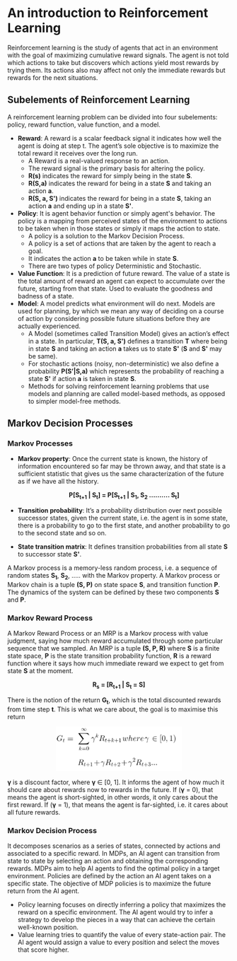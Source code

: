 # An introduction to Reinforcement Learning
Reinforcement learning is the study of agents that act in an environment with the goal of maximizing cumulative reward signals. The agent is not told which actions to take but discovers which actions yield most rewards by trying them. Its actions also may affect not only the immediate rewards but rewards for the next situations.

## Subelements of Reinforcement Learning
A reinforcement learning problem can be divided into four subelements: policy, reward function, value function, and a model.
 - **Reward**: A reward is a scalar feedback signal it indicates how well the agent is doing at step t. The agent’s sole objective is to maximize the total reward it receives over the long run.
    - A Reward is a real-valued response to an action.
    - The reward signal is the primary basis for altering the policy. 
    - **R(s)** indicates the reward for simply being in the state **S**.
    - **R(S,a)** indicates the reward for being in a state **S** and taking an action **a**.
    - **R(S, a, S')** indicates the reward for being in a state **S**, taking an action **a** and ending up in a state **S'**.
 - **Policy**:  It is agent behavior function or simply agent's behavior. The policy is a mapping from perceived states of the environment to actions to be taken when in those states or simply it maps the action to state.
    - A policy is a solution to the Markov Decision Process.
    - A policy is a set of actions that are taken by the agent to reach a goal.
    - It indicates the action **a** to be taken while in state **S**.
    - There are two types of policy Deterministic and Stochastic.
 - **Value Function**: It is a prediction of future reward. The value of a state is the total amount of reward an agent can expect to accumulate over the future, starting from that state. Used to evaluate the goodness and badness of a state. 
 - **Model**: A model predicts what environment will do next. Models are used for planning, by which we mean any way of deciding on a course of action by considering possible future situations before they are actually experienced.
    - A Model (sometimes called Transition Model) gives an action’s effect in a state. In particular, **T(S, a, S')** defines a transition **T** where being in state **S** and taking an action **a** takes us to state **S'** (**S** and **S'** may be same).
    - For stochastic actions (noisy, non-deterministic) we also define a probability **P(S’|S,a)** which represents the probability of reaching a state **S'** if action **a** is taken in state **S**.
    - Methods for solving reinforcement learning problems that use models and planning are called model-based methods, as opposed to simpler model-free methods.

## Markov Decision Processes

### Markov Processes

 - **Markov property**: Once the current state is known, the history of information encountered so far may be thrown away, and that state is a sufficient statistic that gives us the same characterization of the future as if we have all the history.
**<p align="center">P[S<sub>t+1</sub> | S<sub>t</sub>] = P[S<sub>t+1</sub> | S<sub>1</sub>, S<sub>2</sub> .......... S<sub>t</sub>]</p>**
 - **Transition probability**:  It’s a probability distribution over next possible successor states, given the current state, i.e. the agent is in some state, there is a probability to go to the first state, and another probability to go to the second state and so on.

 - **State transition matrix**: It defines transition probabilities from all state **S** to successor state **S'**. 

A Markov process is a memory-less random process, i.e. a sequence of random states **S<sub>1</sub>**, **S<sub>2</sub>**, ..... with the Markov property. A Markov process or Markov chain is a tuple **(S, P)** on state space **S**, and transition function **P**. The dynamics of the system can be defined by these two components **S** and **P**.

### Markov Reward Process
A Markov Reward Process or an MRP is a Markov process with value judgment, saying how much reward accumulated through some particular sequence that we sampled. An MRP is a tuple **(S, P, R)** where **S** is a finite state space, **P** is the state transition probability function, **R** is a reward function where it says how much immediate reward we expect to get from state **S** at the moment.
**<p align="center">R<sub>s</sub> = [R<sub>t+1</sub> | S<sub>t</sub> = S]</p>**
There is the notion of the return **G<sub>t</sub>**, which is the total discounted rewards from time step **t**. This is what we care about, the goal is to maximise this return
<p align="center">
  <img float="center" src="./images/discounted_reward.png" height="100px"/>
</p>

**γ** is a discount factor, where **γ** ∈ [0, 1]. It informs the agent of how much it should care about rewards now to rewards in the future. If (**γ** = 0), that means the agent is short-sighted, in other words, it only cares about the first reward. If (**γ** = 1), that means the agent is far-sighted, i.e. it cares about all future rewards.

### Markov Decision Process
It decomposes scenarios as a series of states, connected by actions and associated to a specific reward. In MDPs, an AI agent can transition from state to state by selecting an action and obtaining the corresponding rewards. MDPs aim to help AI agents to find the optimal policy in a target environment. Policies are defined by the action an AI agent takes on a specific state. The objective of MDP policies is to maximize the future return from the AI agent. 

* Policy learning focuses on directly inferring a policy that maximizes the reward on a specific environment.  The AI agent would try to infer a strategy to develop the pieces in a way that can achieve the certain well-known position. 
* Value learning tries to quantify the value of every state-action pair. The AI agent would assign a value to every position and select the moves that score higher.






